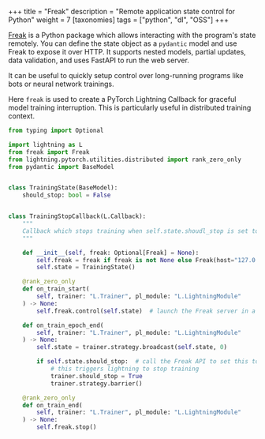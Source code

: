 +++
title = "Freak"
description = "Remote application state control for Python"
weight = 7
[taxonomies]
tags = ["python", "dl", "OSS"]
+++

[Freak](https://github.com/danielgafni/freak) is a Python package which allows interacting with the program's state remotely. You can define the state object as a `pydantic` model and use Freak to expose it over HTTP. It supports nested models, partial updates, data validation, and uses FastAPI to run the web server. 

It can be useful to quickly setup control over long-running programs like bots or neural network trainings.

Here `freak` is used to create a PyTorch Lightning Callback for graceful model training interruption. This is particularly useful in distributed training context.

```python
from typing import Optional

import lightning as L
from freak import Freak
from lightning.pytorch.utilities.distributed import rank_zero_only
from pydantic import BaseModel


class TrainingState(BaseModel):
    should_stop: bool = False


class TrainingStopCallback(L.Callback):
    """
    Callback which stops training when self.state.shoudl_stop is set to True.
    """

    def __init__(self, freak: Optional[Freak] = None):
        self.freak = freak if freak is not None else Freak(host="127.0.0.1")
        self.state = TrainingState()

    @rank_zero_only
    def on_train_start(
        self, trainer: "L.Trainer", pl_module: "L.LightningModule"
    ) -> None:
        self.freak.control(self.state)  # launch the Freak server in a background thread

    def on_train_epoch_end(
        self, trainer: "L.Trainer", pl_module: "L.LightningModule"
    ) -> None:
        self.state = trainer.strategy.broadcast(self.state, 0)

        if self.state.should_stop:  # call the Freak API to set this to True
            # this triggers lightning to stop training
            trainer.should_stop = True
            trainer.strategy.barrier()

    @rank_zero_only
    def on_train_end(
        self, trainer: "L.Trainer", pl_module: "L.LightningModule"
    ) -> None:
        self.freak.stop()
```


